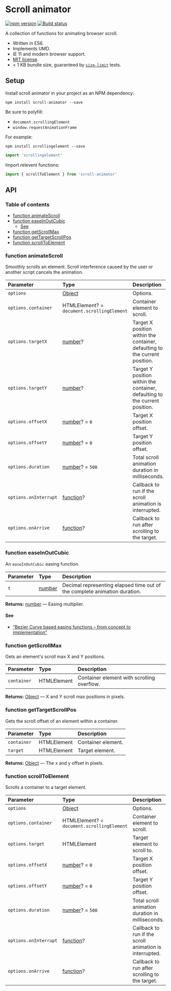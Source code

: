 # Scroll animator

[![npm version](https://badgen.net/npm/v/scroll-animator)](https://npm.im/scroll-animator) [![Build status](https://travis-ci.org/jaydenseric/scroll-animator.svg?branch=master)](https://travis-ci.org/jaydenseric/scroll-animator)

A collection of functions for animating browser scroll.

- Written in ES6.
- Implements UMD.
- IE 11 and modern browser support.
- [MIT license](https://en.wikipedia.org/wiki/MIT_License).
- < 1 KB bundle size, guaranteed by [`size-limit`](https://npm.im/size-limit) tests.

## Setup

Install scroll animator in your project as an NPM dependency:

```shell
npm install scroll-animator --save
```

Be sure to polyfill:

- `document.scrollingElement`
- `window.requestAnimationFrame`

For example:

```shell
npm install scrollingelement --save
```

```js
import 'scrollingelement'
```

Import relevent functions:

```js
import { scrollToElement } from 'scroll-animator'
```

## API

### Table of contents

- [function animateScroll](#function-animatescroll)
- [function easeInOutCubic](#function-easeinoutcubic)
  - [See](#see)
- [function getScrollMax](#function-getscrollmax)
- [function getTargetScrollPos](#function-gettargetscrollpos)
- [function scrollToElement](#function-scrolltoelement)

### function animateScroll

Smoothly scrolls an element. Scroll interference caused by the user or another script cancels the animation.

| Parameter             | Type                                       | Description                                                                 |
| :-------------------- | :----------------------------------------- | :-------------------------------------------------------------------------- |
| `options`             | [Object](https://mdn.io/object)            | Options.                                                                    |
| `options.container`   | HTMLElement? = `document.scrollingElement` | Container element to scroll.                                                |
| `options.targetX`     | [number](https://mdn.io/number)?           | Target X position within the container, defaulting to the current position. |
| `options.targetY`     | [number](https://mdn.io/number)?           | Target Y position within the container, defaulting to the current position. |
| `options.offsetX`     | [number](https://mdn.io/number)? = `0`     | Target X position offset.                                                   |
| `options.offsetY`     | [number](https://mdn.io/number)? = `0`     | Target Y position offset.                                                   |
| `options.duration`    | [number](https://mdn.io/number)? = `500`   | Total scroll animation duration in milliseconds.                            |
| `options.onInterrupt` | [function](https://mdn.io/function)?       | Callback to run if the scroll animation is interrupted.                     |
| `options.onArrive`    | [function](https://mdn.io/function)?       | Callback to run after scrolling to the target.                              |

### function easeInOutCubic

An `easeInOutCubic` easing function.

| Parameter | Type                            | Description                                                               |
| :-------- | :------------------------------ | :------------------------------------------------------------------------ |
| `t`       | [number](https://mdn.io/number) | Decimal representing elapsed time out of the complete animation duration. |

**Returns:** [number](https://mdn.io/number) — Easing multiplier.

#### See

- [“Bezier Curve based easing functions – from concept to implementation”](http://greweb.me/2012/02/bezier-curve-based-easing-functions-from-concept-to-implementation)

### function getScrollMax

Gets an element's scroll max X and Y positions.

| Parameter   | Type        | Description                                |
| :---------- | :---------- | :----------------------------------------- |
| `container` | HTMLElement | Container element with scrolling overflow. |

**Returns:** [Object](https://mdn.io/object) — X and Y scroll max positions in pixels.

### function getTargetScrollPos

Gets the scroll offset of an element within a container.

| Parameter   | Type        | Description        |
| :---------- | :---------- | :----------------- |
| `container` | HTMLElement | Container element. |
| `target`    | HTMLElement | Target element.    |

**Returns:** [Object](https://mdn.io/object) — The x and y offset in pixels.

### function scrollToElement

Scrolls a container to a target element.

| Parameter             | Type                                       | Description                                             |
| :-------------------- | :----------------------------------------- | :------------------------------------------------------ |
| `options`             | [Object](https://mdn.io/object)            | Options.                                                |
| `options.container`   | HTMLElement? = `document.scrollingElement` | Container element to scroll.                            |
| `options.target`      | HTMLElement                                | Target element to scroll to.                            |
| `options.offsetX`     | [number](https://mdn.io/number)? = `0`     | Target X position offset.                               |
| `options.offsetY`     | [number](https://mdn.io/number)? = `0`     | Target Y position offset.                               |
| `options.duration`    | [number](https://mdn.io/number)? = `500`   | Total scroll animation duration in milliseconds.        |
| `options.onInterrupt` | [function](https://mdn.io/function)?       | Callback to run if the scroll animation is interrupted. |
| `options.onArrive`    | [function](https://mdn.io/function)?       | Callback to run after scrolling to the target.          |
